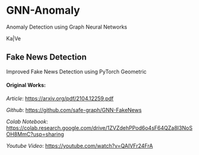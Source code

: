 # GNN-Anomaly
Anomaly Detection using Graph Neural Networks

Ka|Ve

## Fake News Detection
Improved Fake News Detection using PyTorch Geometric

#### Original Works:

*Article*: https://arxiv.org/pdf/2104.12259.pdf

*Github*: https://github.com/safe-graph/GNN-FakeNews

*Colab Notebook*: https://colab.research.google.com/drive/1ZVZdehPPod6o4sF64QZa8I3NoSOH8MmC?usp=sharing

*Youtube Video*: https://youtube.com/watch?v=QAIVFr24FrA


